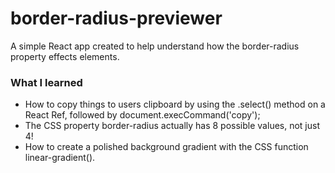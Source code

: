 # border-radius-previewer
A simple React app created to help understand how the border-radius property effects elements.

### What I learned
* How to copy things to users clipboard by using the .select() method on a React Ref, followed by document.execCommand('copy');
* The CSS property border-radius actually has 8 possible values, not just 4!
* How to create a polished background gradient with the CSS function linear-gradient().
